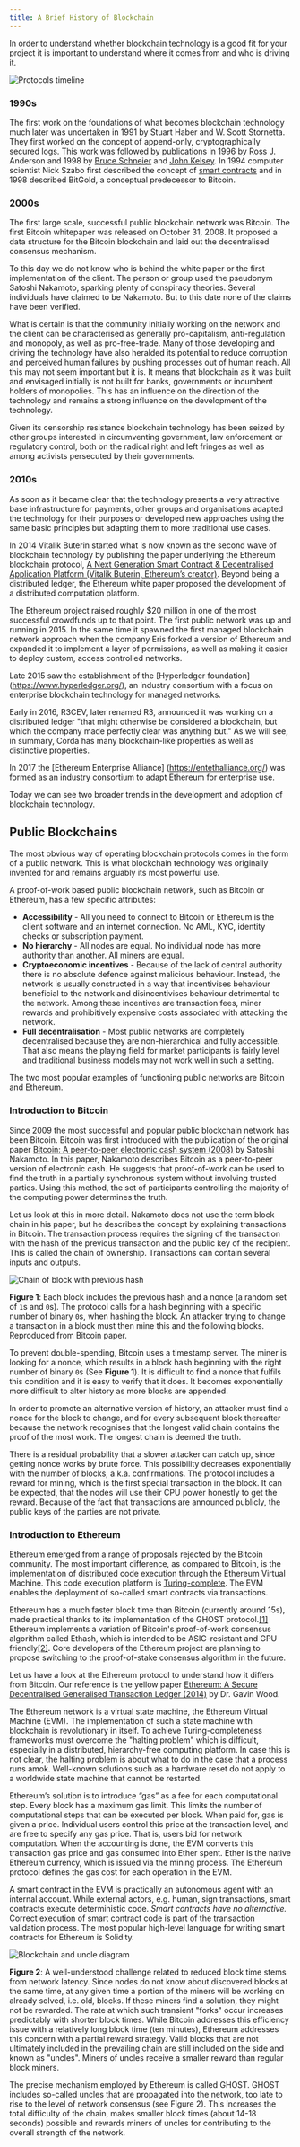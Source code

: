 ```yaml
---
title: A Brief History of Blockchain
---
```


In order to understand whether blockchain technology is a good fit for your project it is important to understand where it comes from and who is driving it.

![Protocols timeline](images/timeline.png)

### 1990s

The first work on the foundations of what becomes blockchain technology much later was undertaken in 1991 by Stuart Haber and W. Scott Stornetta. They first worked on the concept of append-only, cryptographically secured logs. This work was followed by publications in 1996 by Ross J. Anderson and 1998 by [Bruce Schneier](https://www.schneier.com/crypto-gram/) and [John Kelsey](https://www.nist.gov/people/john-m-kelsey). In 1994 computer scientist Nick Szabo first described the concept of [smart contracts](http://www.fon.hum.uva.nl/rob/Courses/InformationInSpeech/CDROM/Literature/LOTwinterschool2006/szabo.best.vwh.net/smart.contracts.html) and in 1998 described BitGold, a conceptual predecessor to Bitcoin.

### 2000s

The first large scale, successful public blockchain network was Bitcoin. The first Bitcoin whitepaper was released on October 31, 2008. It proposed a data structure for the Bitcoin blockchain and laid out the decentralised consensus mechanism.

To this day we do not know who is behind the white paper or the first implementation of the client. The person or group used the pseudonym Satoshi Nakamoto, sparking plenty of conspiracy theories. Several individuals have claimed to be Nakamoto. But to this date none of the claims have been verified.

What is certain is that the community initially working on the network and the client can be characterised as generally pro-capitalism, anti-regulation and monopoly, as well as pro-free-trade. Many of those developing and driving the technology have also heralded its potential to reduce corruption and perceived human failures by pushing processes out of human reach.
All this may not seem important but it is. It means that blockchain as it was built and envisaged initially is not built for banks, governments or incumbent holders of monopolies. This has an influence on the direction of the technology and remains a strong influence on the development of the technology.

Given its censorship resistance blockchain technology has been seized by other groups interested in circumventing government, law enforcement or regulatory control, both on the radical right and left fringes as well as among activists persecuted by their governments.

### 2010s

As soon as it became clear that the technology presents a very attractive base infrastructure for payments, other groups and organisations adapted the technology for their purposes or developed new approaches using the same basic principles but adapting them to more traditional use cases.

In 2014 Vitalik Buterin started what is now known as the second wave of blockchain technology by publishing the paper underlying the Ethereum blockchain protocol, [A Next Generation Smart Contract & Decentralised Application Platform (Vitalik Buterin, Ethereum’s creator)](https://github.com/ethereum/wiki/wiki/White-Paper). Beyond being a distributed ledger, the Ethereum white paper proposed the development of a distributed computation platform.

The Ethereum project raised roughly $20 million in one of the most successful crowdfunds up to that point. The first public network was up and running in 2015. In the same time it spawned the first managed blockchain network approach when the company Eris forked a version of Ethereum and expanded it to implement a layer of permissions, as well as making it easier to deploy custom, access controlled networks.

Late 2015 saw the establishment of the [Hyperledger foundation] (https://www.hyperledger.org/), an industry consortium with a focus on enterprise blockchain technology for managed networks.

Early in 2016, R3CEV, later renamed R3, announced it was working on a distributed ledger "that might otherwise be considered a blockchain, but which the company made perfectly clear was anything but." As we will see, in summary, Corda has many blockchain-like properties as well as distinctive properties.

In 2017 the [Ethereum Enterprise Alliance] (https://entethalliance.org/) was formed as an industry consortium to adapt Ethereum for enterprise use.

Today we can see two broader trends in the development and adoption of blockchain technology.

## Public Blockchains

The most obvious way of operating blockchain protocols comes in the form of a public network. This is what blockchain technology was originally invented for and remains arguably its most powerful use.

A proof-of-work based public blockchain network, such as Bitcoin or Ethereum, has a few specific attributes:

- **Accessibility** - All you need to connect to Bitcoin or Ethereum is the client software and an internet connection. No AML, KYC, identity checks or subscription payment.
- **No hierarchy** - All nodes are equal. No individual node has more authority than another. All miners are equal.
- **Cryptoeconomic incentives** - Because of the lack of central authority there is no absolute defence against malicious behaviour. Instead, the network is usually constructed in a way that incentivises behaviour beneficial to the network and disincentivises behaviour detrimental to the network. Among these incentives are transaction fees, miner rewards and prohibitively expensive costs associated with attacking the network.
- **Full decentralisation** - Most public networks are completely decentralised because they are non-hierarchical and fully accessible. That also means the playing field for market participants is fairly level and traditional business models may not work well in such a setting.

The two most popular examples of functioning public networks are Bitcoin and Ethereum.

### Introduction to Bitcoin

Since 2009 the most successful and popular public blockchain network has been Bitcoin. Bitcoin was first introduced with the publication of the original paper [Bitcoin: A peer-to-peer electronic cash system (2008)](https://bitcoin.org/bitcoin.pdf) by Satoshi Nakamoto. In this paper, Nakamoto describes Bitcoin as a peer-to-peer version of electronic cash. He suggests that proof-of-work can be used to find the truth in a partially synchronous system without involving trusted parties. Using this method, the set of participants controlling the majority of the computing power determines the truth.

Let us look at this in more detail. Nakamoto does not use the term block chain in his paper, but he describes the concept by explaining transactions in Bitcoin. The transaction process requires the signing of the transaction with the hash of the previous transaction and the public key of the recipient. This is called the chain of ownership. Transactions can contain several inputs and outputs.

![Chain of block with previous hash](images/bitcoin-block-headers.png)

**Figure 1**: Each block includes the previous hash and a nonce (a random set of `1`s and `0`s). The protocol calls for a hash beginning with a specific number of binary `0`s, when hashing the block. An attacker trying to change a transaction in a block must then mine this and the following blocks. Reproduced from Bitcoin paper.

To prevent double-spending, Bitcoin uses a timestamp server. The miner is looking for a nonce, which results in a block hash beginning with the right number of binary `0`s (See **Figure 1**). It is difficult to find a nonce that fulfils this condition and it is easy to verify that it does. It becomes exponentially more difficult to alter history as more blocks are appended.

In order to promote an alternative version of history, an attacker must find a nonce for the block to change, and for every subsequent block thereafter because the network recognises that the longest valid chain contains the proof of the most work. The longest chain is deemed the truth.

There is a residual probability that a slower attacker can catch up, since getting nonce works by brute force. This possibility decreases exponentially with the number of blocks, a.k.a. confirmations. The protocol includes a reward for mining, which is the first special transaction in the block. It can be expected, that the nodes will use their CPU power honestly to get the reward. Because of the fact that transactions are announced publicly, the public keys of the parties are not private.

### Introduction to Ethereum

Ethereum emerged from a range of proposals rejected by the Bitcoin community. The most important difference, as compared to Bitcoin, is the implementation of distributed code execution through the Ethereum Virtual Machine. This code execution platform is [Turing-complete](https://en.wikipedia.org/wiki/Turing_completeness). The EVM enables the deployment of so-called smart contracts via transactions.

Ethereum has a much faster block time than Bitcoin (currently around 15s), made practical thanks to its implementation of the GHOST protocol.[[1]](http://www.cs.huji.ac.il/~yoni_sompo/pubs/15/inclusive_full.pdf) Ethereum implements a variation of Bitcoin's proof-of-work consensus algorithm called Ethash, which is intended to be ASIC-resistant and GPU friendly[[2]](https://github.com/ethereum/wiki/wiki/Ethash-Design-Rationale). Core developers of the Ethereum project are planning to propose switching to the proof-of-stake consensus algorithm in the future.

Let us have a look at the Ethereum protocol to understand how it differs from Bitcoin. Our reference is the yellow paper [Ethereum: A Secure Decentralised Generalised Transaction Ledger (2014)](http://gavwood.com/paper.pdf) by Dr. Gavin Wood.

The Ethereum network is a virtual state machine, the Ethereum Virtual Machine (EVM). The implementation of such a state machine with blockchain is revolutionary in itself. To achieve Turing-completeness frameworks must overcome the "halting problem" which is difficult, especially in a distributed, hierarchy-free computing platform. In case this is not clear, the halting problem is about what to do in the case that a process runs amok. Well-known solutions such as a hardware reset do not apply to a worldwide state machine that cannot be restarted.

Ethereum’s solution is to introduce “gas” as a fee for each computational step. Every block has a maximum gas limit. This limits the number of computational steps that can be executed per block. When paid for, gas is given a price.  Individual users control this price at the transaction level, and are free to specify any gas price. That is, users bid for network computation. When the accounting is done, the EVM converts this transaction gas price and gas consumed into Ether spent. Ether is the native Ethereum currency, which is issued via the mining process. The Ethereum protocol defines the gas cost for each operation in the EVM.

A smart contract in the EVM is practically an autonomous agent with an internal account. While external actors, e.g. human, sign transactions, smart contracts execute deterministic code. *Smart contracts have no alternative.* Correct execution of smart contract code is part of the transaction validation process. The most popular high-level language for writing smart contracts for Ethereum is Solidity.

![Blockchain and uncle diagram](images/ethereum-ghost.png)

**Figure 2**: A well-understood challenge related to reduced block time stems from network latency. Since nodes do not know about discovered blocks at the same time, at any given time a portion of the miners will be working on already solved, i.e. old, blocks. If these miners find a solution, they might not be rewarded. The rate at which such transient "forks" occur increases predictably with shorter block times. While Bitcoin addresses this efficiency issue with a relatively long block time (ten minutes), Ethereum addresses this concern with a partial reward strategy. Valid blocks that are not ultimately included in the prevailing chain are still included on the side and known as "uncles". Miners of uncles receive a smaller reward than regular block miners.

The precise mechanism employed by Ethereum is called GHOST. GHOST includes so-called uncles that are propagated into the network, too late to rise to the level of network consensus (see Figure 2). This increases the total difficulty of the chain, makes smaller block times (about 14-18 seconds) possible and rewards miners of uncles for contributing to the overall strength of the network.

<!-- How Does Blockchain Actually Work? https://www.youtube.com/embed/Za5lPKNV_Mk -->
